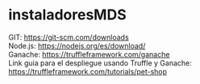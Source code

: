 # instaladoresMDS

GIT: https://git-scm.com/downloads <br>
Node.js: https://nodejs.org/es/download/ <br>
Ganache: https://truffleframework.com/ganache <br>
Link guia para el despliegue usando Truffle y Ganache: https://truffleframework.com/tutorials/pet-shop <br>
